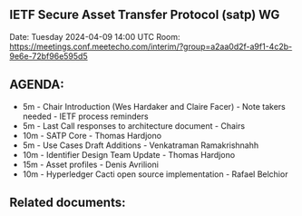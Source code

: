 ## IETF Secure Asset Transfer Protocol (satp) WG

Date: Tuesday 2024-04-09 14:00 UTC
Room: https://meetings.conf.meetecho.com/interim/?group=a2aa0d2f-a9f1-4c2b-9e6e-72bf96e595d5

## AGENDA:

- 5m  - Chair Introduction (Wes Hardaker and Claire Facer)
      - Note takers needed
      - IETF process reminders
- 5m  - Last Call responses to architecture document - Chairs
- 10m - SATP Core - Thomas Hardjono
- 5m  - Use Cases Draft Additions - Venkatraman Ramakrishnahh
- 10m - Identifier Design Team Update - Thomas Hardjono
- 15m - Asset profiles - Denis Avrilioni
- 10m - Hyperledger Cacti open source implementation - Rafael Belchior


## Related documents:


[architecture]: https://datatracker.ietf.org/doc/draft-ietf-satp-architecture/
[protocol]: https://datatracker.ietf.org/doc/draft-ietf-satp-core/
[use cases]: https://datatracker.ietf.org/doc/draft-ietf-satp-usecases/
